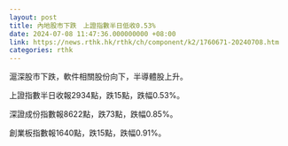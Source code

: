 ```yaml
---
layout: post
title: 內地股市下跌　上證指數半日低收0.53%
date: 2024-07-08 11:47:36.000000000 +08:00
link: https://news.rthk.hk/rthk/ch/component/k2/1760671-20240708.htm
categories: rthk
---
```


滬深股市下跌，軟件相關股份向下，半導體股上升。

上證指數半日收報2934點，跌15點，跌幅0.53%。

深證成份指數報8622點，跌73點，跌幅0.85%。

創業板指數報1640點，跌15點，跌幅0.91%。

